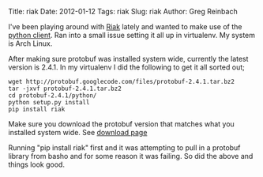 Title: riak
Date: 2012-01-12
Tags: riak
Slug: riak
Author: Greg Reinbach

I've been playing around with [Riak](http://basho.com/products/riak-overview/) lately and wanted to make use of the [python client](https://github.com/basho/riak-python-client). Ran into a small issue setting it all up in virtualenv. My system is Arch Linux.

After making sure protobuf was installed system wide, currently the latest version is 2.4.1.
In my virtualenv I did the following to get it all sorted out;

    wget http://protobuf.googlecode.com/files/protobuf-2.4.1.tar.bz2
    tar -jxvf protobuf-2.4.1.tar.bz2
    cd protobuf-2.4.1/python/
    python setup.py install
    pip install riak

Make sure you download the protobuf version that matches what you installed system wide. See [download page](http://code.google.com/p/protobuf/downloads/list)

Running "pip install riak" first and it was attempting to pull in a protobuf library from basho and for some reason it was failing. So did the above and things look good.


